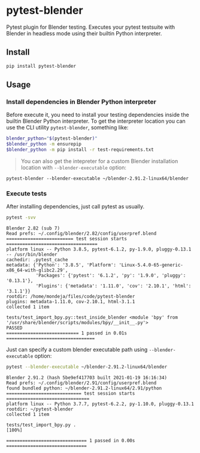 # pytest-blender

Pytest plugin for Blender testing. Executes your pytest testsuite with
Blender in headless mode using their builtin Python interpreter.

## Install

```bash
pip install pytest-blender
```

## Usage

### Install dependencies in Blender Python interpreter

Before execute it, you need to install your testing dependencies inside the
builtin Blender Python interpreter. To get the interpreter location you can
use the CLI utility `pytest-blender`, something like:

```bash
blender_python="$(pytest-blender)"
$blender_python -m ensurepip
$blender_python -m pip install -r test-requirements.txt
```

> You can also get the intepreter for a custom Blender installation location with `--blender-executable` option:
 ```
 pytest-blender --blender-executable ~/blender-2.91.2-linux64/blender
 ```

### Execute tests

After installing dependencies, just call pytest as usually.

```bash
pytest -svv
```

```
Blender 2.82 (sub 7)
Read prefs: ~/.config/blender/2.82/config/userpref.blend
========================= test session starts ==================================
platform linux -- Python 3.8.5, pytest-6.1.2, py-1.9.0, pluggy-0.13.1 -- /usr/bin/blender
cachedir: .pytest_cache
metadata: {'Python': '3.8.5', 'Platform': 'Linux-5.4.0-65-generic-x86_64-with-glibc2.29',
           'Packages': {'pytest': '6.1.2', 'py': '1.9.0', 'pluggy': '0.13.1'},
           'Plugins': {'metadata': '1.11.0', 'cov': '2.10.1', 'html': '3.1.1'}}
rootdir: /home/mondeja/files/code/pytest-blender
plugins: metadata-1.11.0, cov-2.10.1, html-3.1.1
collected 1 item

tests/test_import_bpy.py::test_inside_blender <module 'bpy' from '/usr/share/blender/scripts/modules/bpy/__init__.py'>
PASSED
=========================== 1 passed in 0.01s =================================
```

Just can specify a custom blender executable path using `--blender-executable`
option:

```bash
pytest --blender-executable ~/blender-2.91.2-linux64/blender
```

```
Blender 2.91.2 (hash 5be9ef417703 built 2021-01-19 16:16:34)
Read prefs: ~/.config/blender/2.91/config/userpref.blend
found bundled python: ~/blender-2.91.2-linux64/2.91/python
============================ test session starts ===============================
platform linux -- Python 3.7.7, pytest-6.2.2, py-1.10.0, pluggy-0.13.1
rootdir: ~/pytest-blender
collected 1 item

tests/test_import_bpy.py .                                                [100%]

============================== 1 passed in 0.00s ==============================
```

